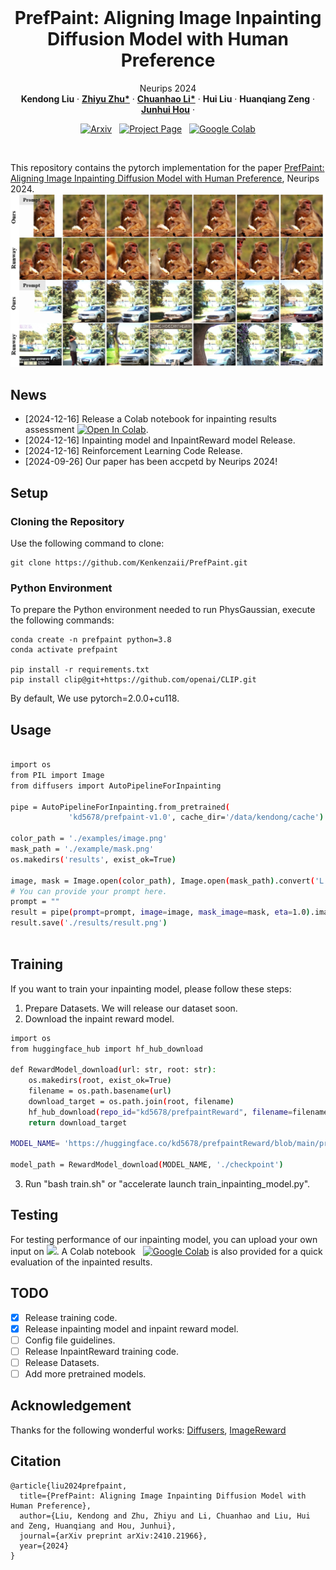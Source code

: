 <br />
<p align="center">
  <h1 align="center">PrefPaint: Aligning Image Inpainting Diffusion Model with Human Preference </h1>

  <p align="center">
  Neurips 2024
    <br />
    <strong>Kendong Liu</strong>
    ·
    <a href="https://scholar.google.com/citations?user=d1L0KkoAAAAJ&hl=en"><strong>Zhiyu Zhu*</strong></a>
    ·
    <a href="https://www.chuanhao-li.com/"><strong>Chuanhao Li*</strong></a>
    ·
    <strong>Hui Liu</strong>
    ·
    <strong>Huanqiang Zeng</strong>
    ·
    <a href="https://sites.google.com/site/junhuihoushomepage/"><strong>Junhui Hou</strong></a>
    ·
  </p>

  <p align="center">
    <a href='http://arxiv.org/abs/2410.21966'><img src='https://img.shields.io/badge/arXiv-2409.18964-b31b1b.svg'  alt='Arxiv'></a>
    <a href='https://prefpaint.github.io/' style='padding-left: 0.5rem;'>
      <img src='https://img.shields.io/badge/Project-Page-blue?style=flat&logo=Google%20chrome&logoColor=blue' alt='Project Page'></a>
    <a href='https://colab.research.google.com/drive/1QLKFp0hTe37tkSNhl0oVNVqtKgnAKOxX?usp=drive_link.' style='padding-left: 0.5rem;'><img src='https://colab.research.google.com/assets/colab-badge.svg' alt='Google Colab'></a>
  </p>

</p>
<br />

This repository contains the pytorch implementation for the paper [PrefPaint: Aligning Image Inpainting Diffusion Model with Human Preference](https://prefpaint.github.io/), Neurips 2024. 
![teaser.png](assets/teaser.png)


## News
- [2024-12-16] Release a Colab notebook for inpainting results assessment [![Open In Colab](https://colab.research.google.com/assets/colab-badge.svg)](https://colab.research.google.com/drive/1QLKFp0hTe37tkSNhl0oVNVqtKgnAKOxX?usp=drive_link.).
- [2024-12-16] Inpainting model and InpaintReward model Release.
- [2024-12-16] Reinforcement Learning Code Release.
- [2024-09-26] Our paper has been accpetd by Neurips 2024!

## Setup

### Cloning the Repository
Use the following command to clone:

```shell
git clone https://github.com/Kenkenzaii/PrefPaint.git
```

### Python Environment
To prepare the Python environment needed to run PhysGaussian, execute the following commands:
```shell
conda create -n prefpaint python=3.8
conda activate prefpaint

pip install -r requirements.txt
pip install clip@git+https://github.com/openai/CLIP.git

```
By default, We use pytorch=2.0.0+cu118.


## Usage
```bash

import os
from PIL import Image
from diffusers import AutoPipelineForInpainting

pipe = AutoPipelineForInpainting.from_pretrained(
             'kd5678/prefpaint-v1.0', cache_dir='/data/kendong/cache').to("cuda")

color_path = './examples/image.png'
mask_path = './example/mask.png'
os.makedirs('results', exist_ok=True)

image, mask = Image.open(color_path), Image.open(mask_path).convert('L')
# You can provide your prompt here.
prompt = ""
result = pipe(prompt=prompt, image=image, mask_image=mask, eta=1.0).images[0]            
result.save('./results/result.png')
  
```

## Training
If you want to train your inpainting model, please follow these steps:
1. Prepare Datasets. We will release our dataset soon.
2. Download the inpaint reward model.
```bash
import os
from huggingface_hub import hf_hub_download

def RewardModel_download(url: str, root: str):
    os.makedirs(root, exist_ok=True)
    filename = os.path.basename(url)
    download_target = os.path.join(root, filename)
    hf_hub_download(repo_id="kd5678/prefpaintReward", filename=filename, local_dir=root)
    return download_target

MODEL_NAME= 'https://huggingface.co/kd5678/prefpaintReward/blob/main/prefpaintReward.pt'

model_path = RewardModel_download(MODEL_NAME, './checkpoint')
```
3. Run "bash train.sh" or "accelerate launch train_inpainting_model.py".

## Testing
For testing performance of our inpainting model, you can upload your own input on <a href="https://huggingface.co/spaces/kd5678/prefpaint"><img src="https://img.shields.io/badge/%F0%9F%A4%97%20Gradio%20Demo-Huggingface-orange"></a>. A Colab notebook <a href='https://colab.research.google.com/drive/1QLKFp0hTe37tkSNhl0oVNVqtKgnAKOxX?usp=drive_link.' style='padding-left: 0.5rem;'><img src='https://colab.research.google.com/assets/colab-badge.svg' alt='Google Colab'></a> is also provided for a quick evaluation of the inpainted results.



## TODO

- [x] Release training code.
- [x] Release inpainting model and inpaint reward model.
- [ ] Config file guidelines.
- [ ] Release InpaintReward training code.
- [ ] Release Datasets.
- [ ] Add more pretrained models.

## Acknowledgement
Thanks for the following wonderful works: [Diffusers](https://huggingface.co/docs/diffusers/index), [ImageReward](https://github.com/THUDM/ImageReward)


## Citation

```
@article{liu2024prefpaint,
  title={PrefPaint: Aligning Image Inpainting Diffusion Model with Human Preference},
  author={Liu, Kendong and Zhu, Zhiyu and Li, Chuanhao and Liu, Hui and Zeng, Huanqiang and Hou, Junhui},
  journal={arXiv preprint arXiv:2410.21966},
  year={2024}
}
```